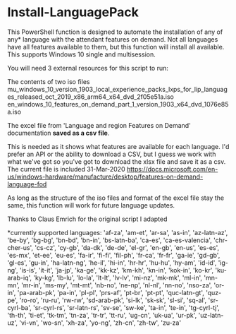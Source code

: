 # Install-LanguagePack

This PowerShell function is designed to automate the installation of any of any* language with the attendant features on demand.  Not all languages have all features available to them, but this function will install all available.  This supports Windows 10 single and multisession.

You will need 3 external resources for this script to run:

The contents of two iso files 
mu_windows_10_version_1903_local_experience_packs_lxps_for_lip_languages_released_oct_2019_x86_arm64_x64_dvd_2f05e51a.iso
en_windows_10_features_on_demand_part_1_version_1903_x64_dvd_1076e85a.iso

The excel file from 'Language and region Features on Demand' documentation **saved as a csv file**.  

This is needed as it shows what features are available for each language.  I'd prefer an API or the ability to download a CSV, but I guess we work with what we've got so you've got to download the xlsx file and save it as a csv.  The current file is included 31-Mar-2020
https://docs.microsoft.com/en-us/windows-hardware/manufacture/desktop/features-on-demand-language-fod

As long as the structure of the iso files and format of the excel file stay the same, this function will work for future language updates.

Thanks to Claus Emrich for the original script I adapted



*currently supported languages: 'af-za', 'am-et', 'ar-sa', 'as-in', 'az-latn-az', 'be-by', 'bg-bg', 'bn-bd', 'bn-in', 'bs-latn-ba', 'ca-es', 'ca-es-valencia', 'chr-cher-us', 'cs-cz', 'cy-gb', 'da-dk', 'de-de', 'el-gr', 'en-gb', 'en-us', 'es-es', 'es-mx', 'et-ee', 'eu-es', 'fa-ir', 'fi-fi', 'fil-ph', 'fr-ca', 'fr-fr', 'ga-ie', 'gd-gb', 'gl-es', 'gu-in', 'ha-latn-ng', 'he-il', 'hi-in', 'hr-hr', 'hu-hu', 'hy-am', 'id-id', 'ig-ng', 'is-is', 'it-it', 'ja-jp', 'ka-ge', 'kk-kz', 'km-kh', 'kn-in', 'kok-in', 'ko-kr', 'ku-arab-iq', 'ky-kg', 'lb-lu', 'lo-la', 'lt-lt', 'lv-lv', 'mi-nz', 'mk-mk', 'ml-in', 'mn-mn', 'mr-in', 'ms-my', 'mt-mt', 'nb-no', 'ne-np', 'nl-nl', 'nn-no', 'nso-za', 'or-in', 'pa-arab-pk', 'pa-in', 'pl-pl', 'prs-af', 'pt-br', 'pt-pt', 'quc-latn-gt', 'quz-pe', 'ro-ro', 'ru-ru', 'rw-rw', 'sd-arab-pk', 'si-lk', 'sk-sk', 'sl-si', 'sq-al', 'sr-cyrl-ba', 'sr-cyrl-rs', 'sr-latn-rs', 'sv-se', 'sw-ke', 'ta-in', 'te-in', 'tg-cyrl-tj', 'th-th', 'ti-et', 'tk-tm', 'tn-za', 'tr-tr', 'tt-ru', 'ug-cn', 'uk-ua', 'ur-pk', 'uz-latn-uz', 'vi-vn', 'wo-sn', 'xh-za', 'yo-ng', 'zh-cn', 'zh-tw', 'zu-za'
